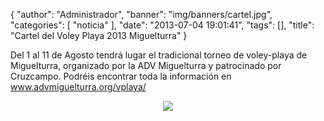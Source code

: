 {
  "author": "Administrador", 
  "banner": "img/banners/cartel.jpg", 
  "categories": [
    "noticia"
  ], 
  "date": "2013-07-04 19:01:41", 
  "tags": [], 
  "title": "Cartel del Voley Playa 2013 Miguelturra"
}

Del 1 al 11 de Agosto tendrá lugar el tradicional torneo de voley-playa de Miguelturra, organizado por la ADV Miguelturra y patrocinado por Cruzcampo. Podréis encontrar toda la información en <a href="http://www.advmiguelturra.org/vplaya/">www.advmiguelturra.org/vplaya/</a>

<center><img src="http://www.advmiguelturra.org/vplaya/cartel.jpg"/></center>

